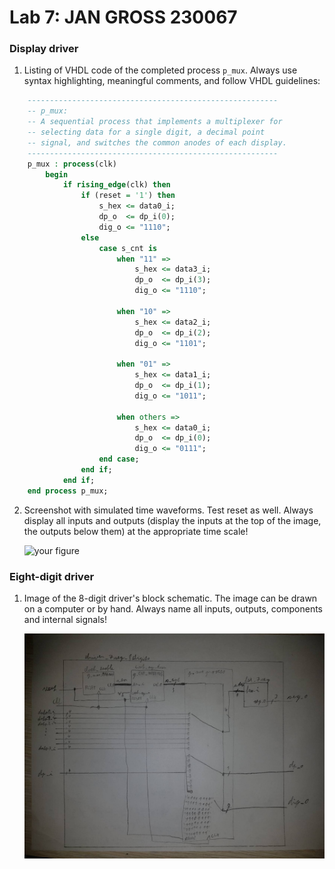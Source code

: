 # Lab 7: JAN GROSS 230067

### Display driver

1. Listing of VHDL code of the completed process `p_mux`. Always use syntax highlighting, meaningful comments, and follow VHDL guidelines:

```vhdl
    --------------------------------------------------------
    -- p_mux:
    -- A sequential process that implements a multiplexer for
    -- selecting data for a single digit, a decimal point 
    -- signal, and switches the common anodes of each display.
    --------------------------------------------------------
    p_mux : process(clk)
        begin
            if rising_edge(clk) then
                if (reset = '1') then
                    s_hex <= data0_i;
                    dp_o  <= dp_i(0);
                    dig_o <= "1110";
                else
                    case s_cnt is
                        when "11" =>
                            s_hex <= data3_i;
                            dp_o  <= dp_i(3);
                            dig_o <= "1110";

                        when "10" =>
                            s_hex <= data2_i;
                            dp_o  <= dp_i(2);
                            dig_o <= "1101";

                        when "01" =>
                            s_hex <= data1_i;
                            dp_o  <= dp_i(1);
                            dig_o <= "1011";

                        when others =>
                            s_hex <= data0_i;
                            dp_o  <= dp_i(0);
                            dig_o <= "0111";
                    end case;
                end if;
            end if;
    end process p_mux;
```

2. Screenshot with simulated time waveforms. Test reset as well. Always display all inputs and outputs (display the inputs at the top of the image, the outputs below them) at the appropriate time scale!

   ![your figure]()

### Eight-digit driver

1. Image of the 8-digit driver's block schematic. The image can be drawn on a computer or by hand. Always name all inputs, outputs, components and internal signals!

   ![your figure](https://github.com/garry474/digital-electronics-1/blob/main/labs/07-display_driver/images/plan.jpeg)
